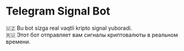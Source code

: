 # Telegram Signal Bot

🇺🇿 Bu bot sizga real vaqtli kripto signal yuboradi.  
🇷🇺 Этот бот отправляет вам сигналы криптовалюты в реальном времени.
